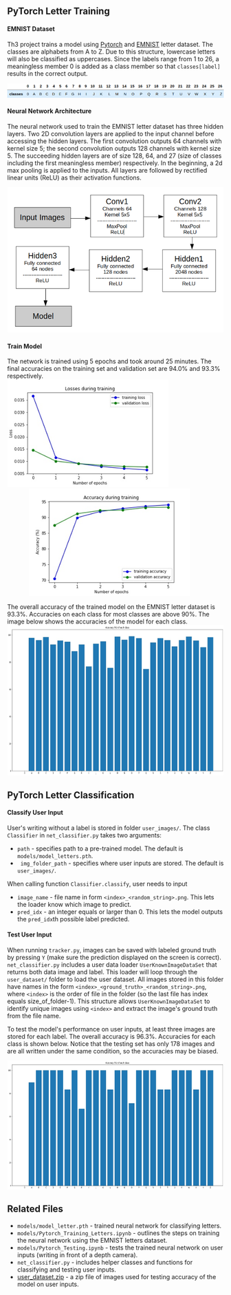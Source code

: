 ## PyTorch Letter Training
#### EMNIST Dataset
Th3 project trains a model using [Pytorch](https://pytorch.org/) and [EMNIST](https://arxiv.org/abs/1702.05373) letter dataset. The classes are alphabets from A to Z. Due to this structure, lowercase letters will also be classified as uppercases. Since the labels range from 1 to 26, a meaningless member 0 is added as a class member so that `classes[label]` results in the correct output.    

![class_labels](../demo/class_labels.png)  

#### Neural Network Architecture
The neural network used to train the EMNIST letter dataset has three hidden layers. Two 2D convolution layers are applied to the input channel before accessing the hidden layers. The first convolution outputs 64 channels with kernel size 5; the second convolution outputs 128 channels with kernel size 5. The succeeding hidden layers are of size 128, 64, and 27 (size of classes including the first meaningless member) respectively. In the beginning, a 2d max pooling is applied to the inputs. All layers are followed by rectified linear units (ReLU) as their activation functions.

![nn_architecture](../demo/nn_architecture.png)

#### Train Model
The network is trained using 5 epochs and took around 25 minutes. The final accuracies on the training set and validation set are 94.0% and 93.3% respectively.    
<img src="../demo/training_loss.jpg" height="250" alt="training_loss" >   <img src="../demo/training_acc.jpg" height="250" alt="training_acc" style="margin-left:50px">

The overall accuracy of the trained model on the EMNIST letter dataset is 93.3%. Accuracies on each class for most classes are above 90%. The image below shows the accuracies of the model for each class. 
<img src="../demo/test_acc.jpg" height="350" alt="test_acc">  



## PyTorch Letter Classification
#### Classify User Input
User's writing without a label is stored in folder `user_images/`. The class `Classifier` in `net_classifier.py` takes two arguments:
- `path` - specifies path to a pre-trained model. The default is `models/model_letters.pth`. 
- ` img_folder_path` - specifies where user inputs are stored. The default is `user_images/`.   

When calling function `Classifier.classify`, user needs to input
- `image_name` - file name in form `<index>_<random_string>.png`. This lets the loader know which image to predict. 
- `pred_idx` - an integer equals or larger than 0. This lets the model outputs the `pred_idx`th possible label predicted.

#### Test User Input
When running `tracker.py`, images can be saved with labeled ground truth by pressing `Y` (make sure the prediction displayed on the screen is correct). `net_classifier.py` includes a user data loader `UserKnownImageDataSet` that returns both data image and label. This loader will loop through the `user_dataset/` folder to load the user dataset. All images stored in this folder have names in the form `<index>_<ground_truth>_<random_string>.png`, where `<index>` is the order of file in the folder (so the last file has index equals size_of_folder-1). This structure allows `UserKnownImageDataSet` to identify unique images using `<index>` and extract the image's ground truth from the file name.  

To test the model's performance on user inputs, at least three images are stored for each label. The overall accuracy is 96.3%. Accuracies for each class is shown below. Notice that the testing set has only 178 images and are all written under the same condition, so the accuracies may be biased.    

<img src="../demo/user_input_test.jpg" height="300" alt="user_input_test"> 

## Related Files
- `models/model_letter.pth` - trained neural network for classifying letters.
- `models/Pytorch_Training_Letters.ipynb` - outlines the steps on training the neural network using the EMNIST letters dataset.   
- `models/Pytorch_Testing.ipynb` - tests the trained neural network on user inputs (writing in front of a depth camera).
- `net_classifier.py` - includes helper classes and functions for classifying and testing user inputs.
- [user_dataset.zip](https://drive.google.com/file/d/1Rhdzq3cQDivl3OSlLLYgq3ii3eXRylLw/view?usp=sharing) - a zip file of images used for testing accuracy of the model on user inputs.